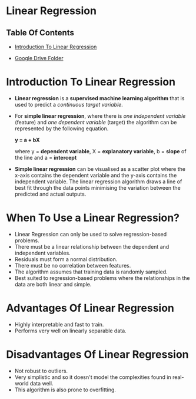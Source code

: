# Linear Regression

## Table Of Contents
- [Introduction To Linear Regression](#Introduction-To-Linear-Regression)

- [Google Drive Folder](https://drive.google.com/drive/folders/1PVpY9pUvuIfa94Aulzki-F--je51CJR1)

# Introduction To Linear Regression
* __Linear regression__ is a __supervised machine learning algorithm__ that is used to predict a _continuous target variable_. 

* For __simple linear regression__, where there is _one independent variable_ (feature) and _one dependent variable_ (target) the algorithm can be represented by the following equation.

    __y = a + bX__

    where y = __dependent variable__, X = __explanatory variable__, b = __slope__ of the line and a = __intercept__

* __Simple linear regression__ can be visualised as a scatter plot where the x-axis contains the dependent variable and the y-axis contains the independent variable. The linear regression algorithm draws a line of best fit through the data points minimising the variation between the predicted and actual outputs.

# When To Use a Linear Regression?
* Linear Regression can only be used to solve regression-based problems.
* There must be a linear relationship between the dependent and independent variables.
* Residuals must form a normal distribution.
* There must be no correlation between features.
* The algorithm assumes that training data is randomly sampled.
* Best suited to regression-based problems where the relationships in the data are both linear and simple.

# Advantages Of Linear Regression
* Highly interpretable and fast to train.
* Performs very well on linearly separable data.

# Disadvantages Of Linear Regression
* Not robust to outliers.
* Very simplistic and so it doesn't model the complexities found in real-world data well.
* This algorithm is also prone to overfitting.